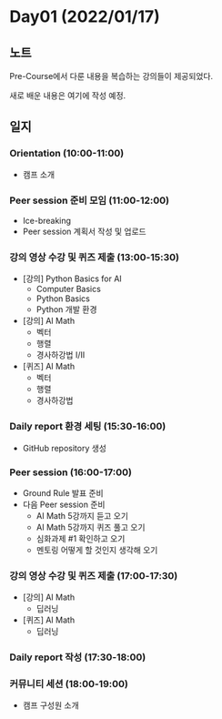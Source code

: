 # Day01 (2022/01/17)

## 노트

Pre-Course에서 다룬 내용을 복습하는 강의들이 제공되었다.

새로 배운 내용은 여기에 작성 예정.

## 일지

### Orientation (10:00-11:00)

  * 캠프 소개

### Peer session 준비 모임 (11:00-12:00)

  * Ice-breaking
  * Peer session 계획서 작성 및 업로드

### 강의 영상 수강 및 퀴즈 제출 (13:00-15:30)

  * [강의] Python Basics for AI
    * Computer Basics
    * Python Basics
    * Python 개발 환경
  * [강의] AI Math
    * 벡터
    * 행렬
    * 경사하강법 I/II
  * [퀴즈] AI Math
    * 벡터
    * 행렬
    * 경사하강법

### Daily report 환경 세팅 (15:30-16:00)

  * GitHub repository 생성

### Peer session (16:00-17:00)

  * Ground Rule 발표 준비
  * 다음 Peer session 준비
    * AI Math 5강까지 듣고 오기
    * AI Math 5강까지 퀴즈 풀고 오기
    * 심화과제 #1 확인하고 오기
    * 멘토링 어떻게 할 것인지 생각해 오기

### 강의 영상 수강 및 퀴즈 제출 (17:00-17:30)

  * [강의] AI Math
    * 딥러닝
  * [퀴즈] AI Math
    * 딥러닝

### Daily report 작성 (17:30-18:00)

### 커뮤니티 세션 (18:00-19:00)

  * 캠프 구성원 소개
